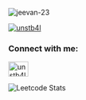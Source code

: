 <p align="left"> <img src="https://komarev.com/ghpvc/?username=jeevan-23&label=Profile%20views&color=0e75b6&style=flat" alt="jeevan-23" /> </p>

<p align="left"> <a href="https://twitter.com/unstb4l" target="blank"><img src="https://img.shields.io/twitter/follow/unstb4l?logo=twitter&style=for-the-badge" alt="unstb4l" /></a> </p>

<h3 align="left">Connect with me:</h3>
<p align="left">
<a href="https://twitter.com/unstb4l" target="blank"><img align="center" src="https://raw.githubusercontent.com/rahuldkjain/github-profile-readme-generator/master/src/images/icons/Social/twitter.svg" alt="unstb4l" height="30" width="40" /></a>
</p>



![Leetcode Stats](https://leetcard.jacoblin.cool/unstb4l)
